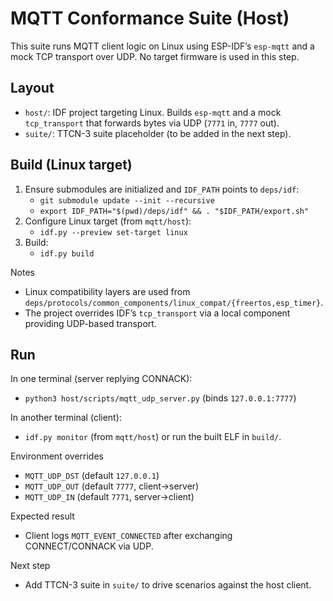 # MQTT Conformance Suite (Host)

This suite runs MQTT client logic on Linux using ESP-IDF’s `esp-mqtt` and a mock TCP transport over UDP. No target firmware is used in this step.

## Layout
- `host/`: IDF project targeting Linux. Builds `esp-mqtt` and a mock `tcp_transport` that forwards bytes via UDP (`7771` in, `7777` out).
- `suite/`: TTCN-3 suite placeholder (to be added in the next step).

## Build (Linux target)
1) Ensure submodules are initialized and `IDF_PATH` points to `deps/idf`:
   - `git submodule update --init --recursive`
   - `export IDF_PATH="$(pwd)/deps/idf" && . "$IDF_PATH/export.sh"`
2) Configure Linux target (from `mqtt/host`):
   - `idf.py --preview set-target linux`
3) Build:
   - `idf.py build`

Notes
- Linux compatibility layers are used from `deps/protocols/common_components/linux_compat/{freertos,esp_timer}`.
- The project overrides IDF’s `tcp_transport` via a local component providing UDP-based transport.

## Run
In one terminal (server replying CONNACK):
- `python3 host/scripts/mqtt_udp_server.py`  (binds `127.0.0.1:7777`)

In another terminal (client):
- `idf.py monitor`  (from `mqtt/host`) or run the built ELF in `build/`.

Environment overrides
- `MQTT_UDP_DST` (default `127.0.0.1`)
- `MQTT_UDP_OUT` (default `7777`, client→server)
- `MQTT_UDP_IN`  (default `7771`, server→client)

Expected result
- Client logs `MQTT_EVENT_CONNECTED` after exchanging CONNECT/CONNACK via UDP.

Next step
- Add TTCN-3 suite in `suite/` to drive scenarios against the host client.
